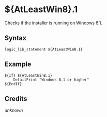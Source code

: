 # ${AtLeastWin8}.1

Checks if the installer is running on Windows 8.1.

## Syntax

    logic_lib_statement ${AtLeastWin8.1}

## Example

    ${If} ${AtLeastWin8.1}
        DetailPrint "Windows 8.1 or higher"
    ${EndIf}

## Credits

*unknown*
